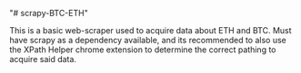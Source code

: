 "# scrapy-BTC-ETH" 

This is a basic web-scraper used to  acquire data about ETH and BTC. Must have scrapy as a dependency available, and its recommended to also use the XPath Helper chrome extension to determine the correct pathing to acquire said data. 
